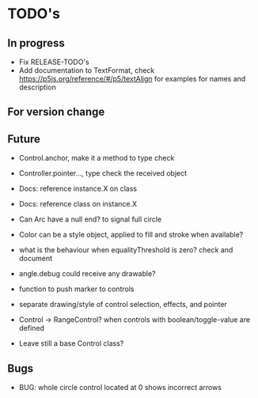 TODO's
======


In progress
-----------
+ Fix RELEASE-TODO's
+ Add documentation to TextFormat, check https://p5js.org/reference/#/p5/textAlign for examples for names and description



For version change
------------------



Future
------
+ Control.anchor, make it a method to type check
+ Controller.pointer..., type check the received object
+ Docs: reference instance.X on class
+ Docs: reference class on instance.X

+ Can Arc have a null end? to signal full circle

+ Color can be a style object, applied to fill and stroke when available?

+ what is the behaviour when equalityThreshold is zero? check and document

+ angle.debug could receive any drawable?

+ function to push marker to controls

+ separate drawing/style of control selection, effects, and pointer

+ Control -> RangeControl? when controls with boolean/toggle-value are defined
+ Leave still a base Control class?


Bugs
----
+ BUG: whole circle control located at 0 shows incorrect arrows
